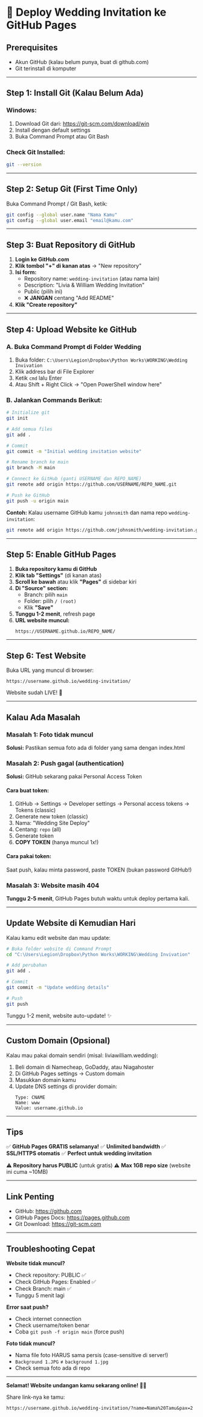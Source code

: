 # 🚀 Deploy Wedding Invitation ke GitHub Pages

## Prerequisites
- Akun GitHub (kalau belum punya, buat di github.com)
- Git terinstall di komputer

---

## Step 1: Install Git (Kalau Belum Ada)

### Windows:
1. Download Git dari: https://git-scm.com/download/win
2. Install dengan default settings
3. Buka Command Prompt atau Git Bash

### Check Git Installed:
```bash
git --version
```

---

## Step 2: Setup Git (First Time Only)

Buka Command Prompt / Git Bash, ketik:

```bash
git config --global user.name "Nama Kamu"
git config --global user.email "email@kamu.com"
```

---

## Step 3: Buat Repository di GitHub

1. **Login ke GitHub.com**
2. **Klik tombol "+" di kanan atas** → "New repository"
3. **Isi form:**
   - Repository name: `wedding-invitation` (atau nama lain)
   - Description: "Livia & William Wedding Invitation"
   - Public (pilih ini)
   - ❌ **JANGAN** centang "Add README"
4. **Klik "Create repository"**

---

## Step 4: Upload Website ke GitHub

### A. Buka Command Prompt di Folder Wedding

1. Buka folder: `C:\Users\Legion\Dropbox\Python Works\WORKING\Wedding Invivation`
2. Klik address bar di File Explorer
3. Ketik `cmd` lalu Enter
4. Atau Shift + Right Click → "Open PowerShell window here"

### B. Jalankan Commands Berikut:

```bash
# Initialize git
git init

# Add semua files
git add .

# Commit
git commit -m "Initial wedding invitation website"

# Rename branch ke main
git branch -M main

# Connect ke GitHub (ganti USERNAME dan REPO_NAME)
git remote add origin https://github.com/USERNAME/REPO_NAME.git

# Push ke GitHub
git push -u origin main
```

**Contoh:**
Kalau username GitHub kamu `johnsmith` dan nama repo `wedding-invitation`:
```bash
git remote add origin https://github.com/johnsmith/wedding-invitation.git
```

---

## Step 5: Enable GitHub Pages

1. **Buka repository kamu di GitHub**
2. **Klik tab "Settings"** (di kanan atas)
3. **Scroll ke bawah** atau klik **"Pages"** di sidebar kiri
4. **Di "Source" section:**
   - Branch: pilih `main`
   - Folder: pilih `/ (root)`
   - Klik **"Save"**
5. **Tunggu 1-2 menit**, refresh page
6. **URL website muncul:** 
   ```
   https://USERNAME.github.io/REPO_NAME/
   ```

---

## Step 6: Test Website

Buka URL yang muncul di browser:
```
https://username.github.io/wedding-invitation/
```

Website sudah LIVE! 🎉

---

## Kalau Ada Masalah

### Masalah 1: Foto tidak muncul
**Solusi:** Pastikan semua foto ada di folder yang sama dengan index.html

### Masalah 2: Push gagal (authentication)
**Solusi:** GitHub sekarang pakai Personal Access Token

#### Cara buat token:
1. GitHub → Settings → Developer settings → Personal access tokens → Tokens (classic)
2. Generate new token (classic)
3. Nama: "Wedding Site Deploy"
4. Centang: `repo` (all)
5. Generate token
6. **COPY TOKEN** (hanya muncul 1x!)

#### Cara pakai token:
Saat push, kalau minta password, paste TOKEN (bukan password GitHub!)

### Masalah 3: Website masih 404
**Tunggu 2-5 menit**, GitHub Pages butuh waktu untuk deploy pertama kali.

---

## Update Website di Kemudian Hari

Kalau kamu edit website dan mau update:

```bash
# Buka folder website di Command Prompt
cd "C:\Users\Legion\Dropbox\Python Works\WORKING\Wedding Invivation"

# Add perubahan
git add .

# Commit
git commit -m "Update wedding details"

# Push
git push
```

Tunggu 1-2 menit, website auto-update! ✨

---

## Custom Domain (Opsional)

Kalau mau pakai domain sendiri (misal: liviawilliam.wedding):

1. Beli domain di Namecheap, GoDaddy, atau Niagahoster
2. Di GitHub Pages settings → Custom domain
3. Masukkan domain kamu
4. Update DNS settings di provider domain:
   ```
   Type: CNAME
   Name: www
   Value: username.github.io
   ```

---

## Tips

✅ **GitHub Pages GRATIS selamanya!**
✅ **Unlimited bandwidth**
✅ **SSL/HTTPS otomatis**
✅ **Perfect untuk wedding invitation**

⚠️ **Repository harus PUBLIC** (untuk gratis)
⚠️ **Max 1GB repo size** (website ini cuma ~10MB)

---

## Link Penting

- GitHub: https://github.com
- GitHub Pages Docs: https://pages.github.com
- Git Download: https://git-scm.com

---

## Troubleshooting Cepat

**Website tidak muncul?**
- Check repository: PUBLIC ✅
- Check GitHub Pages: Enabled ✅
- Check Branch: main ✅
- Tunggu 5 menit lagi

**Error saat push?**
- Check internet connection
- Check username/token benar
- Coba `git push -f origin main` (force push)

**Foto tidak muncul?**
- Nama file foto HARUS sama persis (case-sensitive di server!)
- `Background 1.JPG` ≠ `background 1.jpg`
- Check semua foto ada di repo

---

**Selamat! Website undangan kamu sekarang online! 🎊💒**

Share link-nya ke tamu:
```
https://username.github.io/wedding-invitation/?name=Nama%20Tamu&pax=2
```

